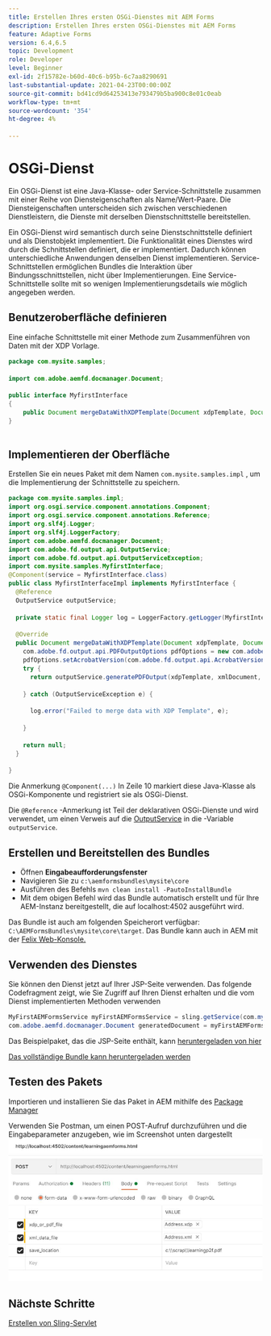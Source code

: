```yaml
---
title: Erstellen Ihres ersten OSGi-Dienstes mit AEM Forms
description: Erstellen Ihres ersten OSGi-Dienstes mit AEM Forms
feature: Adaptive Forms
version: 6.4,6.5
topic: Development
role: Developer
level: Beginner
exl-id: 2f15782e-b60d-40c6-b95b-6c7aa8290691
last-substantial-update: 2021-04-23T00:00:00Z
source-git-commit: bd41cd9d64253413e793479b5ba900c8e01c0eab
workflow-type: tm+mt
source-wordcount: '354'
ht-degree: 4%

---
```


# OSGi-Dienst

Ein OSGi-Dienst ist eine Java-Klasse- oder Service-Schnittstelle zusammen mit einer Reihe von Diensteigenschaften als Name/Wert-Paare. Die Diensteigenschaften unterscheiden sich zwischen verschiedenen Dienstleistern, die Dienste mit derselben Dienstschnittstelle bereitstellen.

Ein OSGi-Dienst wird semantisch durch seine Dienstschnittstelle definiert und als Dienstobjekt implementiert. Die Funktionalität eines Dienstes wird durch die Schnittstellen definiert, die er implementiert. Dadurch können unterschiedliche Anwendungen denselben Dienst implementieren. Service-Schnittstellen ermöglichen Bundles die Interaktion über Bindungsschnittstellen, nicht über Implementierungen. Eine Service-Schnittstelle sollte mit so wenigen Implementierungsdetails wie möglich angegeben werden.

## Benutzeroberfläche definieren

Eine einfache Schnittstelle mit einer Methode zum Zusammenführen von Daten mit der <span class="x x-first x-last">XDP</span> Vorlage.

```java
package com.mysite.samples;

import com.adobe.aemfd.docmanager.Document;

public interface MyfirstInterface
{
    public Document mergeDataWithXDPTemplate(Document xdpTemplate, Document xmlDocument);
}
 
```

## Implementieren der Oberfläche

Erstellen Sie ein neues Paket mit dem Namen `com.mysite.samples.impl` , um die Implementierung der Schnittstelle zu speichern.

```java
package com.mysite.samples.impl;
import org.osgi.service.component.annotations.Component;
import org.osgi.service.component.annotations.Reference;
import org.slf4j.Logger;
import org.slf4j.LoggerFactory;
import com.adobe.aemfd.docmanager.Document;
import com.adobe.fd.output.api.OutputService;
import com.adobe.fd.output.api.OutputServiceException;
import com.mysite.samples.MyfirstInterface;
@Component(service = MyfirstInterface.class)
public class MyfirstInterfaceImpl implements MyfirstInterface {
  @Reference
  OutputService outputService;

  private static final Logger log = LoggerFactory.getLogger(MyfirstInterfaceImpl.class);

  @Override
  public Document mergeDataWithXDPTemplate(Document xdpTemplate, Document xmlDocument) {
    com.adobe.fd.output.api.PDFOutputOptions pdfOptions = new com.adobe.fd.output.api.PDFOutputOptions();
    pdfOptions.setAcrobatVersion(com.adobe.fd.output.api.AcrobatVersion.Acrobat_11);
    try {
      return outputService.generatePDFOutput(xdpTemplate, xmlDocument, pdfOptions);

    } catch (OutputServiceException e) {

      log.error("Failed to merge data with XDP Template", e);

    }

    return null;
  }

}
```

Die Anmerkung `@Component(...)` In Zeile 10 markiert diese Java-Klasse als OSGi-Komponente und registriert sie als OSGi-Dienst.

Die `@Reference` -Anmerkung ist Teil der deklarativen OSGi-Dienste und wird verwendet, um einen Verweis auf die [OutputService](https://helpx.adobe.com/experience-manager/6-5/forms/javadocs/index.html?com/adobe/fd/output/api/OutputService.html) in die -Variable `outputService`.


## Erstellen und Bereitstellen des Bundles

* Öffnen **Eingabeaufforderungsfenster**
* Navigieren Sie zu `c:\aemformsbundles\mysite\core`
* Ausführen des Befehls `mvn clean install -PautoInstallBundle`
* Mit dem obigen Befehl wird das Bundle automatisch erstellt und für Ihre AEM-Instanz bereitgestellt, die auf localhost:4502 ausgeführt wird.

Das Bundle ist auch am folgenden Speicherort verfügbar: `C:\AEMFormsBundles\mysite\core\target`. Das Bundle kann auch in AEM mit der [Felix Web-Konsole.](http://localhost:4502/system/console/bundles)

## Verwenden des Dienstes

Sie können den Dienst jetzt auf Ihrer JSP-Seite verwenden. Das folgende Codefragment zeigt, wie Sie Zugriff auf Ihren Dienst erhalten und die vom Dienst implementierten Methoden verwenden

```java
MyFirstAEMFormsService myFirstAEMFormsService = sling.getService(com.mysite.samples.MyFirstAEMFormsService.class);
com.adobe.aemfd.docmanager.Document generatedDocument = myFirstAEMFormsService.mergeDataWithXDPTemplate(xdp_or_pdf_template,xmlDocument);
```

Das Beispielpaket, das die JSP-Seite enthält, kann [heruntergeladen von hier](assets/learning_aem_forms.zip)

[Das vollständige Bundle kann heruntergeladen werden](assets/mysite.core-1.0.0-SNAPSHOT.jar)

## Testen des Pakets

Importieren und installieren Sie das Paket in AEM mithilfe des [Package Manager](http://localhost:4502/crx/packmgr/index.jsp)

Verwenden Sie Postman, um einen POST-Aufruf durchzuführen und die Eingabeparameter anzugeben, wie im Screenshot unten dargestellt
![Postman](assets/test-service-postman.JPG)

## Nächste Schritte

[Erstellen von Sling-Servlet](./create-servlet.md)


